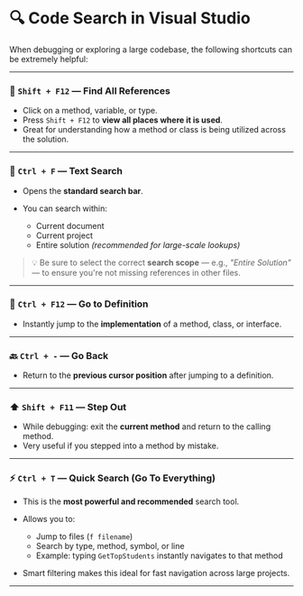 # 🔍 Code Search in Visual Studio

When debugging or exploring a large codebase, the following shortcuts can be extremely helpful:

---

### 🔁 `Shift + F12` — **Find All References**

* Click on a method, variable, or type.
* Press `Shift + F12` to **view all places where it is used**.
* Great for understanding how a method or class is being utilized across the solution.

---

### 🔎 `Ctrl + F` — **Text Search**

* Opens the **standard search bar**.
* You can search within:

  * Current document
  * Current project
  * Entire solution *(recommended for large-scale lookups)*

> 💡 Be sure to select the correct **search scope** — e.g., *"Entire Solution"* — to ensure you're not missing references in other files.

---

### 🚀 `Ctrl + F12` — **Go to Definition**

* Instantly jump to the **implementation** of a method, class, or interface.

---

### 🔙 `Ctrl + -` — **Go Back**

* Return to the **previous cursor position** after jumping to a definition.

---

### ⬆️ `Shift + F11` — **Step Out**

* While debugging: exit the **current method** and return to the calling method.
* Very useful if you stepped into a method by mistake.

---

### ⚡ `Ctrl + T` — **Quick Search (Go To Everything)**

* This is the **most powerful and recommended** search tool.
* Allows you to:

  * Jump to files (`f filename`)
  * Search by type, method, symbol, or line
  * Example: typing `GetTopStudents` instantly navigates to that method
* Smart filtering makes this ideal for fast navigation across large projects.

---
